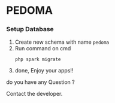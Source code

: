# PEDOMA 
### Setup Database
1. Create new schema with name ``pedoma``
2. Run command on cmd
   ```
   php spark migrate
   ```
3. done, Enjoy your apps!!


do you have any Question ?

Contact the developer.

